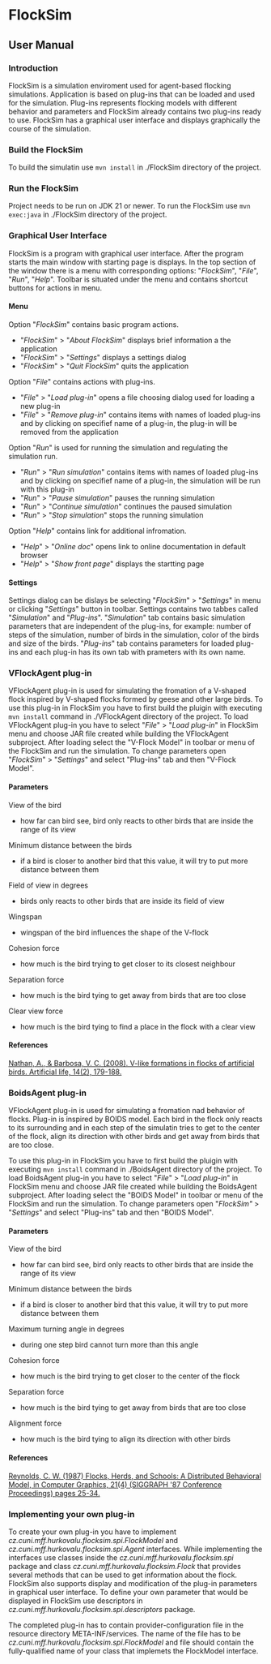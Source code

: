 # FlockSim
## User Manual
### Introduction
FlockSim is a simulation enviroment used for agent-based flocking simulations. Application is based on plug-ins that can be loaded and used for the simulation. Plug-ins represents flocking models with different behavior and parameters and FlockSim already contains two plug-ins ready to use. FlockSim has a graphical user interface and displays graphically the course of the simulation.
### Build the FlockSim
To build the simulatin use `mvn install` in ./FlockSim directory of the project.
### Run the FlockSim
Project needs to be run on JDK 21 or newer. To run the FlockSim use `mvn exec:java` in ./FlockSim directory of the project.
### Graphical User Interface
FlockSim is a program with graphical user interface. After the program starts the main window with starting page is displays. In the top section of the window there is a menu with corresponding options: "*FlockSim*", "*File*", "*Run*", "*Help*". Toolbar is situated under the menu and contains shortcut buttons for actions in menu.
#### Menu
Option "*FlockSim*" contains basic program actions.
- "*FlockSim*" > "*About FlockSim*" displays brief information a the application
- "*FlockSim*" > "*Settings*" displays a settings dialog
- "*FlockSim*" > "*Quit FlockSim*" quits the application

Option "*File*" contains actions with plug-ins.
- "*File*" > "*Load plug-in*" opens a file choosing dialog used for loading a new plug-in
- "*File*" > "*Remove plug-in*" contains items with names of loaded plug-ins and by clicking on specifief name of a plug-in, the plug-in will be removed from the application

Option "*Run*" is used for running the simulation and regulating the simulation run.
- "*Run*" > "*Run simulation*" contains items with names of loaded plug-ins and by clicking on specifief name of a plug-in, the simulation will be run with this plug-in
- "*Run*" > "*Pause simulation*" pauses the running simulation
- "*Run*" > "*Continue simulation*" continues the paused simulation
- "*Run*" > "*Stop simulation*" stops the running simulation

Option "*Help*" contains link for additional infromation.
- "*Help*" > "*Online doc*" opens link to online documentation in default browser
- "*Help*" > "*Show front page*" displays the startting page
#### Settings
Settings dialog can be dislays be selecting "*FlockSim*" > "*Settings*" in menu or clicking "*Settings*" button in toolbar. Settings contains two tabbes called "*Simulation*" and "*Plug-ins*". "*Simulation*" tab contains basic simulation parameters that are independent of the plug-ins, for example: number of steps of the simulation, number of birds in the simulation, color of the birds and size of the birds. "*Plug-ins*" tab contains parameters for loaded plug-ins and each plug-in has its own tab with prameters with its own name.
### VFlockAgent plug-in
VFlockAgent plug-in is used for simulating
the fromation of a V-shaped flock inspired by V-shaped flocks formed by geese and other large birds. To use this plug-in in FlockSim you have to first build the pluigin with executing `mvn install` command in ./VFlockAgent directory of the project. To load VFlockAgent plug-in you have to select "*File*" > "*Load plug-in*" in FlockSim menu and choose JAR file created while building the VFlockAgent subproject. After loading select the "V-Flock Model" in toolbar or menu of the FlockSim and run the simulation. To change parameters open "*FlockSim*" > "*Settings*" and select "Plug-ins" tab and then "V-Flock Model".
#### Parameters
View of the bird
- how far can bird see, bird only reacts to other birds that are inside the range of its view

Minimum distance between the birds
- if a bird is closer to another bird that this value, it will try to put more distance between them

Field of view in degrees
- birds only reacts to other birds that are inside its field of view

Wingspan
- wingspan of the bird influences the shape of the V-flock

Cohesion force
- how much is the bird trying to get closer to its closest neighbour

Separation force
- how much is the bird tying to get away from birds that are too close

Clear view force
- how much is the bird tying to find a place in the flock with a clear view
#### References
[Nathan, A., & Barbosa, V. C. (2008). V-like formations in flocks of artificial birds. Artificial life, 14(2), 179-188.](https://arxiv.org/pdf/cs/0611032)

### BoidsAgent plug-in
VFlockAgent plug-in is used for simulating a fromation nad behavior of flocks. Plug-in is inspired by BOIDS model. Each bird in the flock only reacts to its surrounding and in each step of the simulatin tries to get to the center of the flock, align its direction with other birds and get away from birds that are too close. 

To use this plug-in in FlockSim you have to first build the pluigin with executing `mvn install` command in ./BoidsAgent directory of the project. To load BoidsAgent plug-in you have to select "*File*" > "*Load plug-in*" in FlockSim menu and choose JAR file created while building the BoidsAgent subproject. After loading select the "BOIDS Model" in toolbar or menu of the FlockSim and run the simulation. To change parameters open "*FlockSim"* > "*Settings*" and select "Plug-ins" tab and then "BOIDS Model".
#### Parameters
View of the bird
- how far can bird see, bird only reacts to other birds that are inside the range of its view

Minimum distance between the birds
- if a bird is closer to another bird that this value, it will try to put more distance between them

Maximum turning angle in degrees
- during one step bird cannot turn more than this angle

Cohesion force
- how much is the bird trying to get closer to the center of the flock

Separation force
- how much is the bird tying to get away from birds that are too close

Alignment force
- how much is the bird tying to align its direction with other birds
#### References
[Reynolds, C. W. (1987) Flocks, Herds, and Schools: A Distributed Behavioral Model, in Computer Graphics, 21(4) (SIGGRAPH '87 Conference Proceedings) pages 25-34.](http://www.cs.toronto.edu/~dt/siggraph97-course/cwr87/)

### Implementing your own plug-in
To create your own plug-in you have to implement *cz.cuni.mff.hurkovalu.flocksim.spi.FlockModel* and *cz.cuni.mff.hurkovalu.flocksim.spi.Agent* interfaces. While implementing the interfaces use classes inside the *cz.cuni.mff.hurkovalu.flocksim.spi* package and class *cz.cuni.mff.hurkovalu.flocksim.Flock* that provides several methods that can be used to get information about the flock. FlockSim also supports display and modification of the plug-in parameters in graphical user interface. To define your own parameter that would be displayed in FlockSim use descriptors in *cz.cuni.mff.hurkovalu.flocksim.spi.descriptors* package.

The completed plug-in has to contain provider-configuration file in the resource directory META-INF/services. The name of the file has to be *cz.cuni.mff.hurkovalu.flocksim.spi.FlockModel* and file should contain the fully-qualified name of your class that implemets the FlockModel interface.
